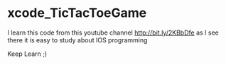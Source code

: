 # xcode_TicTacToeGame
I learn this code from this youtube channel http://bit.ly/2KBbDfe as I see there it is easy to study about IOS programming


Keep Learn ;)
